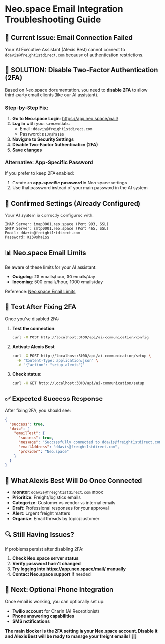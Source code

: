 # Neo.space Email Integration Troubleshooting Guide

## 🚨 Current Issue: Email Connection Failed

Your AI Executive Assistant (Alexis Best) cannot connect to `ddavis@freight1stdirect.com` because of
authentication restrictions.

## 🔧 **SOLUTION: Disable Two-Factor Authentication (2FA)**

Based on
[Neo.space documentation](https://support.neo.space/hc/en-us/articles/14463215360281-Configure-Neo-Mail-on-Outlook),
you need to **disable 2FA** to allow third-party email clients (like our AI assistant).

### **Step-by-Step Fix:**

1. **Go to Neo.space Login**: https://app.neo.space/mail/
2. **Log in** with your credentials:
   - Email: `ddavis@freight1stdirect.com`
   - Password: `D13@sha1$$`
3. **Navigate to Security Settings**
4. **Disable Two-Factor Authentication (2FA)**
5. **Save changes**

### **Alternative: App-Specific Password**

If you prefer to keep 2FA enabled:

1. Create an **app-specific password** in Neo.space settings
2. Use that password instead of your main password in the AI system

## 📧 **Confirmed Settings (Already Configured)**

Your AI system is correctly configured with:

```
IMAP Server: imap0001.neo.space (Port 993, SSL)
SMTP Server: smtp0001.neo.space (Port 465, SSL)
Email: ddavis@freight1stdirect.com
Password: D13@sha1$$
```

## 📊 **Neo.space Email Limits**

Be aware of these limits for your AI assistant:

- **Outgoing**: 25 emails/hour, 50 emails/day
- **Incoming**: 500 emails/hour, 1000 emails/day

Reference:
[Neo.space Email Limits](https://help.neo.space/hc/en-us/articles/4409182522009-How-many-emails-can-I-send-and-receive)

## 🧪 **Test After Fixing 2FA**

Once you've disabled 2FA:

1. **Test the connection**:

   ```bash
   curl -X POST http://localhost:3000/api/ai-communication/config
   ```

2. **Activate Alexis Best**:

   ```bash
   curl -X POST http://localhost:3000/api/ai-communication/setup \
     -H "Content-Type: application/json" \
     -d '{"action": "setup_alexis"}'
   ```

3. **Check status**:
   ```bash
   curl -X GET http://localhost:3000/api/ai-communication/setup
   ```

## ✅ **Expected Success Response**

After fixing 2FA, you should see:

```json
{
  "success": true,
  "data": {
    "emailTest": {
      "success": true,
      "message": "Successfully connected to ddavis@freight1stdirect.com",
      "emailAddress": "ddavis@freight1stdirect.com",
      "provider": "Neo.space"
    }
  }
}
```

## 🎯 **What Alexis Best Will Do Once Connected**

- **Monitor**: `ddavis@freight1stdirect.com` inbox
- **Prioritize**: Freight/logistics emails
- **Categorize**: Customer vs vendor vs internal emails
- **Draft**: Professional responses for your approval
- **Alert**: Urgent freight matters
- **Organize**: Email threads by topic/customer

## 🔍 **Still Having Issues?**

If problems persist after disabling 2FA:

1. **Check Neo.space server status**
2. **Verify password hasn't changed**
3. **Try logging into https://app.neo.space/mail/ manually**
4. **Contact Neo.space support** if needed

## 📱 **Next: Optional Phone Integration**

Once email is working, you can optionally set up:

- **Twilio account** for Charin (AI Receptionist)
- **Phone answering capabilities**
- **SMS notifications**

**The main blocker is the 2FA setting in your Neo.space account. Disable it and Alexis Best will be
ready to manage your freight emails!** 🚛📧





